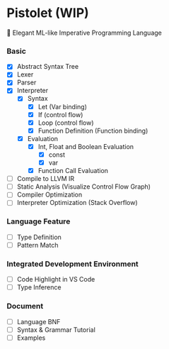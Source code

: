 # Pistolet (WIP)

🔫 Elegant ML-like Imperative Programming Language

### Basic

- [x] Abstract Syntax Tree
- [x] Lexer
- [x] Parser
- [x] Interpreter
  - [x] Syntax
  	- [x] Let (Var binding)
  	- [x] If (control flow)
  	- [x] Loop (control flow)
  	- [x] Function Definition (Function  binding)
  - [x] Evaluation
    - [x] Int, Float and Boolean Evaluation
      - [x] const
      - [x] var
    - [x] Function Call Evaluation
- [ ] Compile to LLVM IR
- [ ] Static Analysis (Visualize Control Flow Graph)
- [ ] Compiler Optimization
- [ ] Interpreter Optimization (Stack Overflow)

### Language Feature

- [ ] Type Definition
- [ ] Pattern Match

### Integrated Development Environment

- [ ] Code Highlight in VS Code
- [ ] Type Inference

### Document

- [ ] Language BNF
- [ ] Syntax & Grammar Tutorial
- [ ] Examples